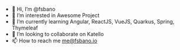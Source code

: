 - 👋 Hi, I’m @fsbano
- 👀 I’m interested in Awesome Project
- 🌱 I’m currently learning Angular, ReactJS, VueJS, Quarkus, Spring, Thymeleaf
- 💞️ I’m looking to collaborate on Katello
- 📫 How to reach me me@fsbano.io

<!---
fsbano/fsbano is a ✨ special ✨ repository because its `README.md` (this file) appears on your GitHub profile.
You can click the Preview link to take a look at your changes.
--->
